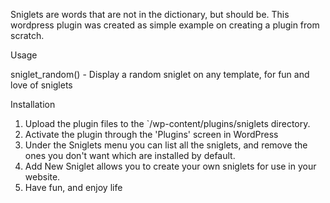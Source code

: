 Sniglets are words that are not in the dictionary, but should be.
This wordpress plugin was created as simple example on creating a plugin from scratch.

Usage

sniglet_random() - Display a random sniglet on any template, for fun and love of sniglets

Installation

1. Upload the plugin files to the `/wp-content/plugins/sniglets directory.
2. Activate the plugin through the 'Plugins' screen in WordPress
3. Under the Sniglets menu you can list all the sniglets, and remove the ones you don't want
   which are installed by default.
4. Add New Sniglet allows you to create your own sniglets for use in your website.
5. Have fun, and enjoy life

